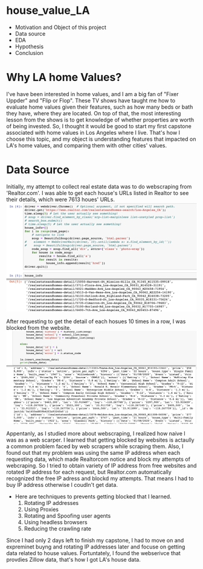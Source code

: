 # house_value_LA
- Motivation and Object of this project
- Data source
- EDA
- Hypothesis
- Conclusion

# Why LA home Values?
I've have been interested in home values, and I am a big fan of "Fixer Uppder" and "Flip or Flop". These TV shows have taught me how to evaluate home values given their features, such as how many beds or bath they have, where they are located. On top of that, the most interesting lesson from the shows is to get knowledge of whether properties are worth of being invested. So, I thought it would be good to start my first capstone associated with home values in Los Angeles where I live. That's how I choose this topic, and my object is understanding features that impacted on LA's home values, and comparing them with other cities' values. 

# Data Source

Initially, my attempt to collect real estate data was to do webscraping from 'Realtor.com'. I was able to get each house's URLs listed in Realtor to see their details, which were 7613 houes' URLs. 
![](image/house_info.png)

After requesting to get the detail of each hosues 10 times in a row, I was blocked from the website. 
![](image/urls_list.png)


Appentanly, as I studied more about webscraping, I realized how naive I was as a web scarper. I learned that getting blocked by websites is actaully a common problem faced by web scrapers while scraping them. Also, I found out that my problem was using the same IP address when each requesting data, which made Realtorcom notice and block my attempts of webcraping. So I tried to obtain variety of IP address from free websites and rotated IP address for each request, but Realtor.com automatically recognized the free IP adress and blockd my attempts. That means I had to buy IP address otherwise I coudln't get data.  

- Here are techniques to prevents getting blocked that I learned.
  1. Rotating IP addresses
  2. Using Proxies
  3. Rotating and Spoofing user agents
  4. Using headless browsers
  5. Reducing the crawling rate
  
  
 Since I had only 2 days left to finish my capstone, I had to move on and expreminet buyng and rotating IP addresses later and focuse on getting data related to house values. Fortuntately, I found the webserivce that provdies Zillow data, that's how I got LA's house data.
 
 
 
  
